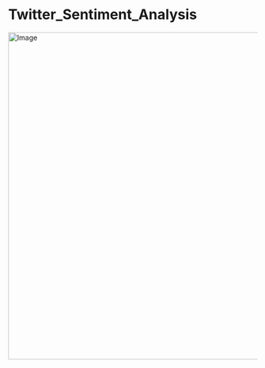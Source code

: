 # Twitter_Sentiment_Analysis

<img width="1232" height="660" alt="Image" src="https://github.com/user-attachments/assets/c024c4b3-a5ec-4985-800c-e0f2a4682443" />
